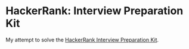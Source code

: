 # HackerRank: Interview Preparation Kit

My attempt to solve the [HackerRank Interview Preparation Kit](https://www.hackerrank.com/interview/interview-preparation-kit).
